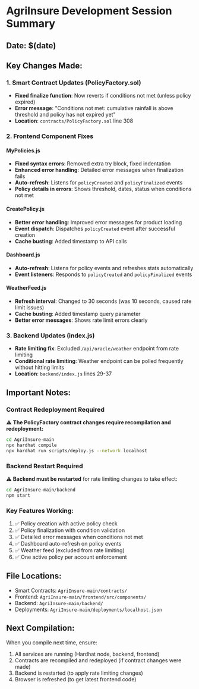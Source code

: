 # AgriInsure Development Session Summary

## Date: $(date)

## Key Changes Made:

### 1. Smart Contract Updates (PolicyFactory.sol)
- **Fixed finalize function**: Now reverts if conditions not met (unless policy expired)
- **Error message**: "Conditions not met: cumulative rainfall is above threshold and policy has not expired yet"
- **Location**: `contracts/PolicyFactory.sol` line 308

### 2. Frontend Component Fixes

#### MyPolicies.js
- **Fixed syntax errors**: Removed extra try block, fixed indentation
- **Enhanced error handling**: Detailed error messages when finalization fails
- **Auto-refresh**: Listens for `policyCreated` and `policyFinalized` events
- **Policy details in errors**: Shows threshold, dates, status when conditions not met

#### CreatePolicy.js
- **Better error handling**: Improved error messages for product loading
- **Event dispatch**: Dispatches `policyCreated` event after successful creation
- **Cache busting**: Added timestamp to API calls

#### Dashboard.js
- **Auto-refresh**: Listens for policy events and refreshes stats automatically
- **Event listeners**: Responds to `policyCreated` and `policyFinalized` events

#### WeatherFeed.js
- **Refresh interval**: Changed to 30 seconds (was 10 seconds, caused rate limit issues)
- **Cache busting**: Added timestamp query parameter
- **Better error messages**: Shows rate limit errors clearly

### 3. Backend Updates (index.js)
- **Rate limiting fix**: Excluded `/api/oracle/weather` endpoint from rate limiting
- **Conditional rate limiting**: Weather endpoint can be polled frequently without hitting limits
- **Location**: `backend/index.js` lines 29-37

## Important Notes:

### Contract Redeployment Required
⚠️ **The PolicyFactory contract changes require recompilation and redeployment:**
```bash
cd AgriInsure-main
npx hardhat compile
npx hardhat run scripts/deploy.js --network localhost
```

### Backend Restart Required
⚠️ **Backend must be restarted** for rate limiting changes to take effect:
```bash
cd AgriInsure-main/backend
npm start
```

### Key Features Working:
1. ✅ Policy creation with active policy check
2. ✅ Policy finalization with condition validation
3. ✅ Detailed error messages when conditions not met
4. ✅ Dashboard auto-refresh on policy events
5. ✅ Weather feed (excluded from rate limiting)
6. ✅ One active policy per account enforcement

## File Locations:
- Smart Contracts: `AgriInsure-main/contracts/`
- Frontend: `AgriInsure-main/frontend/src/components/`
- Backend: `AgriInsure-main/backend/`
- Deployments: `AgriInsure-main/deployments/localhost.json`

## Next Compilation:
When you compile next time, ensure:
1. All services are running (Hardhat node, backend, frontend)
2. Contracts are recompiled and redeployed (if contract changes were made)
3. Backend is restarted (to apply rate limiting changes)
4. Browser is refreshed (to get latest frontend code)

